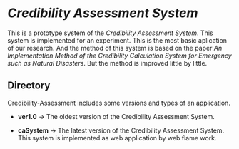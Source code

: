 # *Credibility Assessment System*
This is a prototype system of the *Credibility Assessment System*. This system is implemented for an experiment. This is the most basic aplication of our research. And the method of this system is based on the paper *An Implementation Method of the Credibility Calculation System for Emergency such as Natural Disasters*. But the method is improved little by little.

## Directory
Credibility-Assessment includes some versions and types of an application.

- **ver1.0**
-> The oldest version of the Credibility Assessment System.

- **caSystem**
-> The latest version of the Credibility Assessment System. This system is implemented as web application by web flame work.
